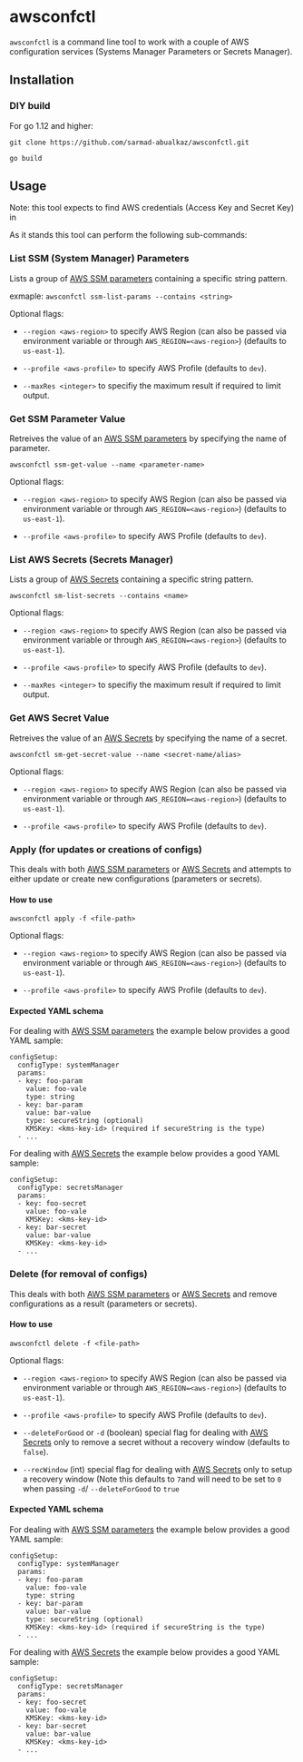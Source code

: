 # awsconfctl

`awsconfctl` is a command line tool to work with a couple of AWS configuration services (Systems Manager Parameters or Secrets Manager). 

## Installation

### DIY build

For go 1.12 and higher:

```
git clone https://github.com/sarmad-abualkaz/awsconfctl.git

go build
```

## Usage

Note: this tool expects to find AWS credentials (Access Key and Secret Key) in 

As it stands this tool can perform the following sub-commands:

### List SSM (System Manager) Parameters

Lists a group of [AWS SSM parameters](https://docs.aws.amazon.com/systems-manager/latest/userguide/systems-manager-parameter-store.html) containing a specific string pattern. 

exmaple:
`awsconfctl ssm-list-params --contains <string>`

Optional flags:

- `--region <aws-region>` to specify AWS Region (can also be passed via environment variable or through `AWS_REGION=<aws-region>`) (defaults to `us-east-1`). 

- `--profile <aws-profile>` to specify AWS Profile (defaults to `dev`).

- `--maxRes <integer>` to specifiy the maximum result if required to limit output.

### Get SSM Parameter Value

Retreives the value of an [AWS SSM parameters](https://docs.aws.amazon.com/systems-manager/latest/userguide/systems-manager-parameter-store.html) by specifying the name of parameter.

`awsconfctl ssm-get-value --name <parameter-name>`

Optional flags:

- `--region <aws-region>` to specify AWS Region (can also be passed via environment variable or through `AWS_REGION=<aws-region>`) (defaults to `us-east-1`). 

- `--profile <aws-profile>` to specify AWS Profile (defaults to `dev`).

### List AWS Secrets (Secrets Manager)

Lists a group of [AWS Secrets](https://docs.aws.amazon.com/secretsmanager/latest/userguide/intro.html) containing a specific string pattern. 


`awsconfctl sm-list-secrets --contains <name>`

Optional flags:

- `--region <aws-region>` to specify AWS Region (can also be passed via environment variable or through `AWS_REGION=<aws-region>`) (defaults to `us-east-1`). 

- `--profile <aws-profile>` to specify AWS Profile (defaults to `dev`).

- `--maxRes <integer>` to specifiy the maximum result if required to limit output.

### Get AWS Secret Value

Retreives the value of an [AWS Secrets](https://docs.aws.amazon.com/secretsmanager/latest/userguide/intro.html) by specifying the name of a secret.

`awsconfctl sm-get-secret-value --name <secret-name/alias>`

Optional flags:

- `--region <aws-region>` to specify AWS Region (can also be passed via environment variable or through `AWS_REGION=<aws-region>`) (defaults to `us-east-1`). 

- `--profile <aws-profile>` to specify AWS Profile (defaults to `dev`).

### Apply (for updates or creations of configs)

This deals with both [AWS SSM parameters](https://docs.aws.amazon.com/systems-manager/latest/userguide/systems-manager-parameter-store.html) or [AWS Secrets](https://docs.aws.amazon.com/secretsmanager/latest/userguide/intro.html) and attempts to either update or create new configurations (parameters or secrets).

#### How to use

`awsconfctl apply -f <file-path>`

Optional flags:

- `--region <aws-region>` to specify AWS Region (can also be passed via environment variable or through `AWS_REGION=<aws-region>`) (defaults to `us-east-1`). 

- `--profile <aws-profile>` to specify AWS Profile (defaults to `dev`).

#### Expected YAML schema

For dealing with [AWS SSM parameters](https://docs.aws.amazon.com/systems-manager/latest/userguide/systems-manager-parameter-store.html) the example below provides a good YAML sample:

```
configSetup:
  configType: systemManager
  params:
  - key: foo-param
    value: foo-vale
    type: string
  - key: bar-param
    value: bar-value
    type: secureString (optional)
    KMSKey: <kms-key-id> (required if secureString is the type)
  - ...
```

For dealing with [AWS Secrets](https://docs.aws.amazon.com/secretsmanager/latest/userguide/intro.html) the example below provides a good YAML sample:

```
configSetup:
  configType: secretsManager
  params:
  - key: foo-secret
    value: foo-vale
    KMSKey: <kms-key-id>
  - key: bar-secret
    value: bar-value
    KMSKey: <kms-key-id>
  - ...
```

### Delete (for removal of configs)

This deals with both [AWS SSM parameters](https://docs.aws.amazon.com/systems-manager/latest/userguide/systems-manager-parameter-store.html) or [AWS Secrets](https://docs.aws.amazon.com/secretsmanager/latest/userguide/intro.html) and remove configurations as a result (parameters or secrets).

#### How to use

`awsconfctl delete -f <file-path>`

Optional flags:

- `--region <aws-region>` to specify AWS Region (can also be passed via environment variable or through `AWS_REGION=<aws-region>`) (defaults to `us-east-1`). 

- `--profile <aws-profile>` to specify AWS Profile (defaults to `dev`).

- `--deleteForGood` or `-d` (boolean) special flag for dealing with [AWS Secrets]((https://docs.aws.amazon.com/secretsmanager/latest/userguide/intro.html) ) only to remove a secret without a recovery window (defaults to `false`).

- `--recWindow` (int) special flag for dealing with [AWS Secrets]((https://docs.aws.amazon.com/secretsmanager/latest/userguide/intro.html) ) only to setup a recovery window (Note this defaults to `7`and will need to be set to `0` when passing `-d`/ `--deleteForGood` to `true`

#### Expected YAML schema

For dealing with [AWS SSM parameters](https://docs.aws.amazon.com/systems-manager/latest/userguide/systems-manager-parameter-store.html) the example below provides a good YAML sample:

```
configSetup:
  configType: systemManager
  params:
  - key: foo-param
    value: foo-vale
    type: string
  - key: bar-param
    value: bar-value
    type: secureString (optional)
    KMSKey: <kms-key-id> (required if secureString is the type)
  - ...
```

For dealing with [AWS Secrets](https://docs.aws.amazon.com/secretsmanager/latest/userguide/intro.html) the example below provides a good YAML sample:

```
configSetup:
  configType: secretsManager
  params:
  - key: foo-secret
    value: foo-vale
    KMSKey: <kms-key-id>
  - key: bar-secret
    value: bar-value
    KMSKey: <kms-key-id>
  - ...
```
